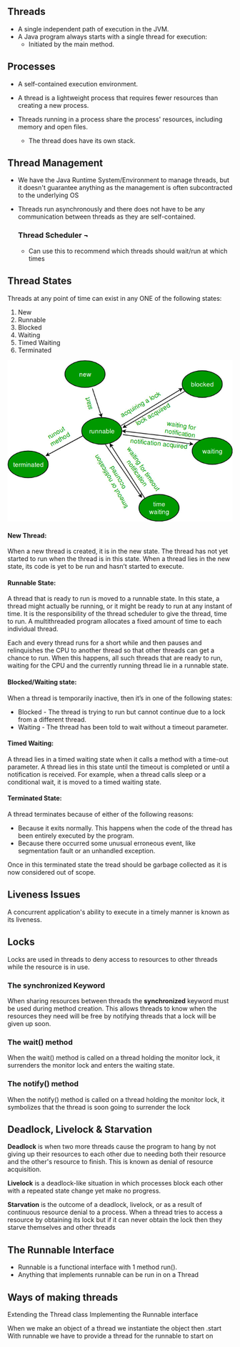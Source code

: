 ## Threads
- A single independent path of execution in the JVM.
- A Java program always starts with a single thread for execution: 
  - Initiated by the main method.

## Processes
- A self-contained execution environment.
- A thread is a lightweight process that requires fewer resources than creating a new process.

- Threads running in a process share the process' resources, including memory and open files.
  - The thread does have its own stack.

## Thread Management
- We have the Java Runtime System/Environment to manage threads, but it doesn't guarantee anything as the management is often
subcontracted to the underlying OS
- Threads run asynchronously and there does not have to be any communication between threads as they are self-contained.

    ### Thread Scheduler ¬
        
  - Can use this to recommend which threads should wait/run at which times


## Thread States

Threads at any point of time can exist in any ONE of the following states:
1. New
2. Runnable
3. Blocked
4. Waiting 
5. Timed Waiting
6. Terminated

![img.png](img.png)

#### New Thread: 
When a new thread is created, it is in the new state. The thread has not yet started to run when the thread is in this state. When a thread lies in the new state, its code is yet to be run and hasn’t started to execute.

#### Runnable State:
A thread that is ready to run is moved to a runnable state. In this state, a thread might actually be running, or it might be ready to run at any instant of time. It is the responsibility of the thread scheduler to give the thread, time to run.
A multithreaded program allocates a fixed amount of time to each individual thread.

Each and every thread runs for a short while and then pauses and relinquishes the CPU to another thread so that other threads can get a chance to run. When this happens, all such threads that are ready to run, waiting for the CPU and the currently running thread lie in a runnable state.
#### Blocked/Waiting state:
When a thread is temporarily inactive, then it’s in one of the following states:
- Blocked - The thread is trying to run but cannot continue due to a lock from a different thread.
- Waiting - The thread has been told to wait without a timeout parameter.

#### Timed Waiting:
A thread lies in a timed waiting state when it calls a method with a time-out parameter.
A thread lies in this state until the timeout is completed or until a notification is received. For example, when a thread calls sleep or a conditional wait, it is moved to a timed waiting state.

#### Terminated State:
A thread terminates because of either of the following reasons:
- Because it exits normally. This happens when the code of the thread has been entirely executed by the program.
- Because there occurred some unusual erroneous event, like segmentation fault or an unhandled exception.

Once in this terminated state the tread should be garbage collected as it is now considered out of scope.

## Liveness Issues

A concurrent application's ability to execute in a timely manner is known as its liveness.

## Locks

Locks are used in threads to deny access to resources to other threads while the resource is in use.

### The synchronized Keyword
When sharing resources between threads the __synchronized__ keyword must be used during method creation. This allows threads to know when the resources they need will be free
by notifying threads that a lock will be given up soon.

### The wait() method

When the wait() method is called on a thread holding the monitor lock, it surrenders the monitor lock and enters the waiting state.

### The notify() method

When the notify() method is called on a thread holding the monitor lock, it symbolizes that the thread is soon going to surrender the lock

## Deadlock, Livelock & Starvation

__Deadlock__ is when two more threads cause the program to hang by not giving up their resources to each other due to needing
both their resource and the other's resource to finish. This is known as denial of resource acquisition.

__Livelock__ is a deadlock-like situation in which processes block each other with a repeated state change yet make no progress.

__Starvation__ is the outcome of a deadlock, livelock, or as a result of continuous resource denial to a process.
When a thread tries to access a resource by obtaining its lock but if it can never obtain the lock then they starve themselves and other threads

## The Runnable Interface

- Runnable is a functional interface with 1 method run().
- Anything that implements runnable can be run in on a Thread

## Ways of making threads

Extending the Thread class
Implementing the Runnable interface

When we make an object of a thread we instantiate the object then .start
With runnable we have to provide a thread for the runnable to start on